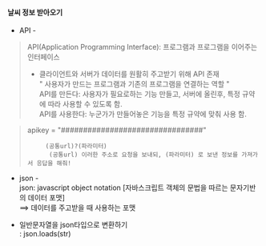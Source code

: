 #### 날씨 정보 받아오기

- API -    
> API(Application Programming Interface): 프로그램과 프로그램을 이어주는 인터페이스      
> * 클라이언트와 서버가 데이터를 원활히 주고받기 위해 API 존재    
> " 사용자가 만드는 프로그램과 기존의 프로그램을 연결하는 역할 "    
> API를 만든다: 사용자가 필요로하는 기능 만들고, 서버에 올린후, 특정 규약에 따라 사용할 수 있도록 함.       
> API를 사용한다: 누군가가 만들어놓은 기능을 특정 규약에 맞춰 사용 함.    
 
> apikey = "################################"
> ``` API요청을 보낼 "서버주소"    
>      (공통url)?(파라미터)     
>       (공통url) 이러한 주소로 요청을 보내되, (파라미터) 로 보낸 정보를 가져가서 응답을 해줘!    


- json -    
json: javascript object notation [자바스크립트 객체의 문법을 따르는 문자기반의 데이터 포맷]    
==> 데이터를 주고받을 때 사용하는 포맷     

* 일반문자열을 json타입으로 변환하기     
    : json.loads(str)     
    